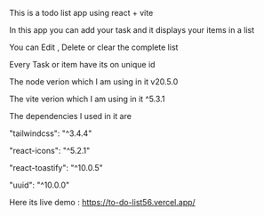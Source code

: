 This is a todo list app using react + vite

In this app you can add your task and it displays your items in a list 

You can Edit , Delete or clear the complete list

Every Task or item have its on unique id



The node verion which I am using in it v20.5.0

The vite verion which I am using in it ^5.3.1



The dependencies I used in it are 

"tailwindcss": "^3.4.4"

"react-icons": "^5.2.1"

"react-toastify": "^10.0.5"

"uuid": "^10.0.0"



Here its live demo : https://to-do-list56.vercel.app/



